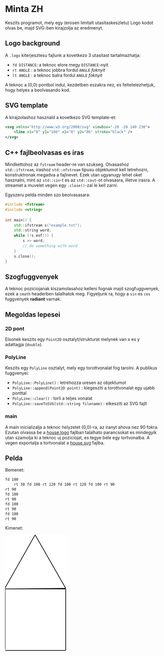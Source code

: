 # Minta ZH

Keszits programot, mely egy (erosen limitalt utasitaskeszletu) Logo kodot olvas be, majd SVG-ben kirajzolja az eredmenyt. 

## Logo background

A `.logo` kiterjesztesu fajlunk a kovetkezo 3 utasitast tartalmazhatja:
 - `fd DISTANCE`: a teknoc elore megy `DISTANCE`-nyit
 - `rt ANGLE` : a teknoc jobbra fordul `ANGLE` _foknyit_
 - `lt ANGLE` : a teknoc balra fordul `ANGLE` _foknyit_

A teknoc a (0,0) pontbol indul, kezdetben eszakra nez, es feltetelezhetjuk, hogy helyes a beolvasando kod.

## SVG template

A kirajzolashoz hasznald a kovetkezo SVG template-et:

```svg
<svg xmlns="http://www.w3.org/2000/svg" viewbox="-20 -20 140 230">
	<line x1="0" y1="186" x2="0" y2="86" stroke="black" />
</svg>
```

## C++ fajlbeolvasas es iras
Mindkettohoz az `fstream` header-re van szukseg. Olvasashoz `std::ifstream`, irashoz `std::ofstream` tipusu objektumot kell letrehozni, konstruktronak megadva a fajlnevet. Ezek utan ugyanugy lehet oket hasznalni, mint az `std::cin`-t es az `std::cout`-ot olvasasra, illetve irasra. A streamet a muvelet vegen egy `.close()`-zal le kell zarni.


Egyszeru pelda minden szo beolvasasara:
```cpp
#include <fstream>
#include <string>

int main() {
    std::ifstream s("example.txt");
    std::string word;
    while (!s.eof()) {
        s >> word;
        // do something with word
    }
    s.close();
}
```
## Szogfuggvenyek

A teknoc poziciojanak kiszamolasahoz kelleni fognak majd szogfuggvenyek, ezek a `cmath` headerben talalhatok meg. Figyeljunk ra, hogy a `sin` es `cos` fuggvenyek **radiant** varnak.

## Megoldas lepesei

### 2D pont

Elsonek keszits egy `Point2D` osztalyt/strukturat melynek van x es y adattagja (`double`).

### PolyLine

Keszits egy `PolyLine` osztalyt, mely egy torottvonalat fog tarolni. A publikus fuggvenyei:
 - `PolyLine::PolyLine()` : letrehozza uresen az objektumot
 - `PolyLine::append(Point2D point)` : kiegesziti a torottvonalat egy ujabb ponttal
 - `PolyLine::clear()` : torli a teljes vonalat
 - `PolyLine::saveToSVG(std::string filename)` : elkesziti az SVG fajlt

### main

A main inicializalja a teknoc helyzetet (0,0)-ra, az iranyt ahova nez 90 fokra. 
Ezutan olvassa be a [house.logo](house.logo) fajlban talalhato parancsokat es mindegyik utan szamolja ki a teknoc uj poziciojat, es tegye bele egy tortvonalba. A vegen exportalja a tortvonalat a [house.svg](house.svg) fajlba.

## Pelda 

Bemenet:
```logo
fd 100 
    rt 30 fd 100 rt 120 fd 100 rt 120 fd 100 rt 90
rt 90
fd 100
rt 90
fd 100
rt 90
fd 100
rt 90
```
Kimenet:

![SVG output](house.svg)
